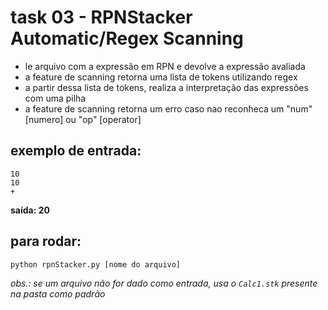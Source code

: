 # task 03 - RPNStacker Automatic/Regex Scanning
   - le arquivo com a expressão em RPN e devolve a expressão avaliada
   - a feature de scanning retorna uma lista de tokens utilizando regex
   - a partir dessa lista de tokens, realiza a interpretação das expressões com uma pilha
   - a feature de scanning retorna um erro caso nao reconheca um "num" [numero] ou "op" [operator]

## exemplo de entrada:
```
10
10
+
```
**saída: 20**

## para rodar:
```
python rpnStacker.py [nome do arquivo]        
```
_obs.: se um arquivo não for dado como entrada, usa o `Calc1.stk` presente na pasta como padrão_